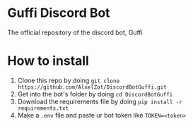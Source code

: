 # Guffi Discord Bot
The official repository of the discord bot, Guffi

# How to install 
1. Clone this repo by doing ```git clone https://github.com/AlxelZot/DiscordBotGuffi.git```
2. Get into the bot's folder by doing ```cd DiscordBotGuffi```
3. Download the requirements file by doing ```pip install -r requirements.txt```
4. Make a `.env` file and paste ur bot token like ```TOKEN=<token>```
